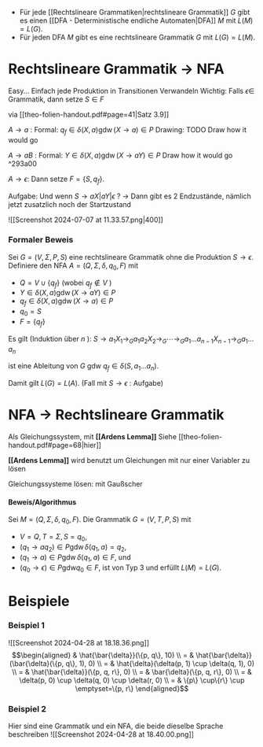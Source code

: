 - Für jede [[Rechtslineare Grammatiken|rechtslineare Grammatik]] $G$ gibt es einen [[DFA - Deterministische endliche Automaten|DFA]] $M$ mit $L(M)=L(G)$.
- Für jeden DFA $M$ gibt es eine rechtslineare Grammatik $G$ mit $L(G)=L(M)$.


# Rechtslineare Grammatik -> NFA
Easy... Einfach jede Produktion in Transitionen Verwandeln
Wichtig: Falls $\epsilon \in$ Grammatik, dann setze $S \in F$ 

via [[theo-folien-handout.pdf#page=41|Satz 3.9]]

$A \rightarrow a$ :
Formal:
$q_f \in \delta(X, a) \operatorname{gdw}(X \rightarrow a) \in P$
Drawing:
TODO
Draw how it would go

$A \rightarrow a B$ :
Formal:
$Y \in \delta(X, a) \operatorname{gdw}(X \rightarrow a Y) \in P$
Draw how it would go ^293a00

$A \rightarrow \epsilon$:
Dann setze $F=\left\{S, q_f\right\}$.

Aufgabe: Und wenn $S \rightarrow a X|a Y| \epsilon$ ?
-> Dann gibt es 2 Endzustände, nämlich jetzt zusatzlich noch der Startzustand

![[Screenshot 2024-07-07 at 11.33.57.png|400]]



### Formaler Beweis
Sei $G=(V, \Sigma, P, S)$ eine rechtslineare Grammatik ohne die Produktion $S \rightarrow \epsilon$. Definiere den NFA $A=\left(Q, \Sigma, \delta, q_0, F\right)$ mit
- $Q=V \cup\left\{q_f\right\}$ (wobei $q_f \notin V$ )
- $Y \in \delta(X, a) \operatorname{gdw}(X \rightarrow a Y) \in P$
- $q_f \in \delta(X, a) \operatorname{gdw}(X \rightarrow a) \in P$
- $q_0=S$
- $F=\left\{q_f\right\}$

Es gilt (Induktion über $n$ ):
$S \rightarrow a_1 X_1 \rightarrow_G a_1 a_2 X_2 \rightarrow_G \cdots \rightarrow_G a_1 \ldots a_{n-1} X_{n-1} \rightarrow_G a_1 \ldots a_n$

ist eine Ableitung von $G$ gdw
$q_f \in \delta\left(S, a_1 \ldots a_n\right) .$

Damit gilt $L(G)=L(A)$. (Fall mit $S \rightarrow \epsilon$ : Aufgabe)




# NFA -> Rechtslineare Grammatik 

Als Gleichungssystem, mit **[[Ardens Lemma]]**
Siehe [[theo-folien-handout.pdf#page=68|hier]]

**[[Ardens Lemma]]** wird benutzt um Gleichungen mit nur einer Variabler zu lösen

Gleichungssysteme lösen: mit Gaußscher 

#### Beweis/Algorithmus
Sei $M=\left(Q, \Sigma, \delta, q_0, F\right)$. 
Die Grammatik $G=(V, T, P, S)$ mit
- $V=Q, T=\Sigma, S=q_0$,
- $\left(q_1 \rightarrow a q_2\right) \in P \operatorname{gdw} \delta\left(q_1, a\right)=q_2$,
- $\left(q_1 \rightarrow a\right) \in P \operatorname{gdw} \delta\left(q_1, a\right) \in F$, und
- $\left(q_0 \rightarrow \epsilon\right) \in P \mathrm{gdw} q_0 \in F$,
ist von Typ 3 und erfüllt $L(M)=L(G)$.


# Beispiele
### Beispiel 1
![[Screenshot 2024-04-28 at 18.18.36.png]]
$$\begin{aligned}
& \hat{\bar{\delta}}(\{p, q\}, 10) \\
= & \hat{\bar{\delta}}(\bar{\delta}(\{p, q\}, 1), 0) \\
= & \hat{\delta}(\delta(p, 1) \cup \delta(q, 1), 0) \\
= & \hat{\bar{\delta}}(\{p, q, r\}, 0) \\
= & \bar{\delta}(\{p, q, r\}, 0) \\
= & \delta(p, 0) \cup \delta(q, 0) \cup \delta(r, 0) \\
= & \{p\} \cup\{r\} \cup \emptyset=\{p, r\}
\end{aligned}$$
### Beispiel 2
Hier sind eine Grammatik und ein NFA, die beide dieselbe Sprache beschreiben
![[Screenshot 2024-04-28 at 18.40.00.png]]